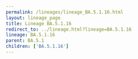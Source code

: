 ```yaml
---
permalink: /lineages/lineage_BA.5.1.16.html
layout: lineage_page
title: Lineage BA.5.1.16
redirect_to: ../lineage.html?lineage=BA.5.1.16
lineage: BA.5.1.16
parent: BA.5.1
children: ['BA.5.1.16']
---
```

